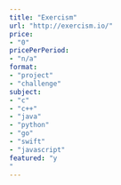 ```yaml
---
title: "Exercism"
url: "http://exercism.io/"
price: 
- "0"
pricePerPeriod: 
- "n/a"
format: 
- "project"
- "challenge"
subject: 
- "c"
- "c++"
- "java"
- "python"
- "go"
- "swift"
- "javascript"
featured: "y"
---
```

